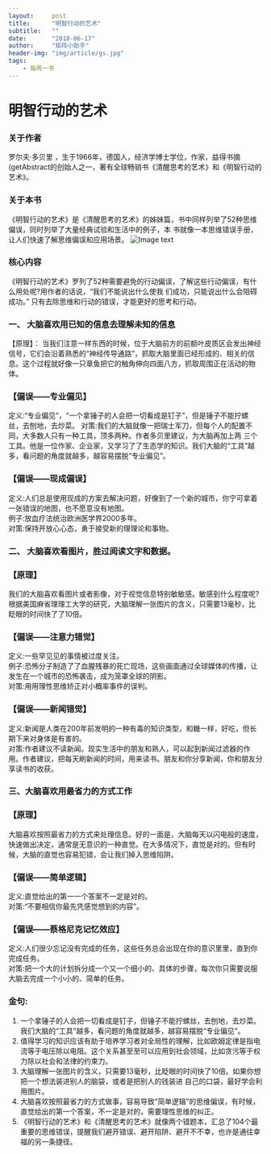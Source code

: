 ```yaml
---
layout:     post
title:      "明智行动的艺术"
subtitle:   ""
date:       "2018-06-17"
author:     "矩阵小助手"
header-img: "img/article/gs.jpg"
tags:
    - 每周一书
---
```


# 明智行动的艺术

### 关于作者
罗尔夫·多⻉里 ，⽣于1966年，德国人，经济学博士学位，作家，益得书摘(getAbstract的创始⼈之一，著有全球畅销书《清醒思考的艺术》和《明智行动的艺术》。

### 关于本书
《明智行动的艺术》是《清醒思考的艺术》的姊妹篇，书中同样列举了52种思维偏误，同时列举了⼤量经典试验和⽣活中的例子，本 书就像一本思维错误手册，让⼈们快速了解思维偏误和应⽤场景。
![Image text](http://p9n1bl5yn.bkt.clouddn.com/mzxdys.png)
### 核心内容
《明智⾏动的艺术》罗列了52种需要避免的⾏动偏误，了解这些行动偏误，有什么⽤处呢?⽤作者的话说，“我们不能说出什么使我 们成功，只能说出什么会阻碍成功。” 只有去除思维和行动的错误，才能更好的思考和行动。
### ⼀、 ⼤脑喜欢⽤已知的信息去理解未知的信息
【原理】：
当我们注意一样东西的时候，位于⼤脑前方的前额叶皮质区会发出神经信号，它们会沿着熟悉的“神经传导通路”，抓取⼤脑⾥面已经形成的、相关的信息。这个过程就好像⼀只章鱼把它的触角伸向四⾯⼋方，抓取周围正在活动的物体。
### 【偏误——专业偏见】
定义:“专业偏见”，“⼀个拿锤⼦的⼈会把⼀切看成是钉子”，但是锤⼦不能拧螺丝，去刨地，去炒菜。
对策:我们的大脑就像⼀把瑞⼠军刀，但每个人的配置不同，⼤多数人只有一种工具，顶多两种。作者多⻉里建议，为大脑再加上两 三个工具。他是一位作家、企业家，⼜学习了了⽣态学的知识。我们⼤脑的“⼯具”越多，看问题的⻆度就越多，越容易摆脱“专业偏见”。
### 【偏误——现成偏误】
定义:⼈们总是使⽤现成的方案去解决问题，好像到了⼀个新的城市，你宁可拿着一张错误的地图，也不愿意没有地图。<br>
例子:放血疗法统治欧洲医学界2000多年。 <br>
对策:保持开放⼼心态，勇于接受新的理理论和事物。 
### 二、 ⼤脑喜欢看图片，胜过阅读文字和数据。
### 【原理】
我们的大脑喜欢看图片或者影像，对于视觉信息特别敏敏感。敏感到什么程度呢?根据美国麻省理理⼯⼤学的研究，⼤脑理解⼀张图片的含义，只需要13毫秒，⽐眨眼的时间快了了10倍。
### 【偏误——注意力错觉】
定义:⼀些罕⻅见的事情被过度关注。<br>
例子:恐怖分⼦制造了了⾎腥残暴的死亡现场，这些画面通过全球媒体的传播，让发生在⼀个城市的恐怖袭击，成为笼罩全球的阴影。<br>
对策:⽤用理性思维矫正对小概率事件的误判。
### 【偏误——新闻错觉】
定义:新闻是⼈类在200年前发明的一种有毒的知识类型，和糖⼀样，好吃，但长期下来对身体是有害的。<br>
对策:作者建议不读新闻。现实生活中的朋友和熟人，可以起到新闻过滤器的作用。作者建议，把每天刷新闻的时间，⽤来读书。朋友和你分享新闻，你和朋友分享读书的收获。
### 三、⼤脑喜欢用最省力的⽅式⼯作
### 【原理】
⼤脑喜欢按照最省力的⽅式来处理信息。好的⼀面是，⼤脑每天以闪电般的速度，快速做出决定，通常是⽆意识的一种直觉。在大多情况下，直觉是对的。但有时候，大脑的直觉也容易犯错，会让我们掉入思维陷阱。
### 【偏误——简单逻辑】
定义:直觉给出的第⼀一个答案不一定是对的。<br>
对策:“不要相信你最先凭感觉想到的内容”。
### 【偏误——蔡格尼克记忆效应】
定义:⼈们很少忘记没有完成的任务，这些任务总会出现在你的意识里里，直到你完成任务。<br>
对策:把⼀个大的计划拆分成一个又一个细小的、具体的步骤，每次你只需要说服大脑去完成⼀个⼩小的、简单的任务。
### ⾦句:
1. ⼀个拿锤子的人会把⼀切看成是钉⼦，但锤⼦不能拧螺丝，去刨地，去炒菜。我们大脑的“工具”越多，看问题的⻆度就越多，越容易摆脱“专业偏见”。
2. 值得学习的知识应该有助于培养学习者对全局性的理解，⽐如欧姆定律是指电流等于电压除以电阻。这个关系甚⾄至可以应用到社会领域，⽐如贪污等于权力除以社会和法律的约束⼒。
3. ⼤脑理解⼀张图片的含义，只需要13毫秒，比眨眼的时间快了10倍。如果你想把一个想法装进别⼈的脑袋，或者是把别人的钱装进
⾃己的口袋，最好学会利用图片。
4. ⼤脑喜欢按照最省力的⽅式做事，容易导致“简单逻辑”的思维偏误，有时候，直觉给出的第⼀个答案，不一定是对的，需要理性思维的纠正。
5. 《明智行动的艺术》和《清醒思考的艺术》就像两个错题本，汇总了104个最重要的思维错误，提醒我们避开错误、避开陷阱、避开不不幸，也许是通往幸福的另⼀条捷径。
